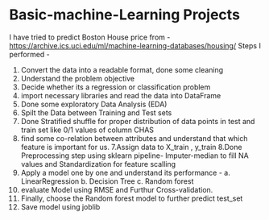 # Basic-machine-Learning Projects
I have tried to predict Boston House price from - https://archive.ics.uci.edu/ml/machine-learning-databases/housing/
Steps I performed - 
1. Convert the data into a readable format, done some cleaning
2. Understand the problem objective
3. Decide whether its a regression or classification problem
4. import necessary libraries and read the data into DataFrame
5. Done some exploratory Data Analysis (EDA)
6. Spilt the Data between Training and Test sets
6. Done Stratified shuffle for proper distribution of data points in test and train set like 0/1 values of column CHAS
6. find some co-relation between attributes and understand that which feature is important for us.
7.Assign data to X_train , y_train
8.Done Preprocessing step using sklearn pipeline- Imputer-median to fill NA values and Standardization for feature scalling
9. Apply a model one by one and understand its performance -
a. LinearRegression
b. Decision Tree
c. Random forest 
10. evaluate Model using RMSE and Furthur Cross-validation. 
11. Finally, choose the Random forest model to further predict test_set
12. Save model  using joblib
